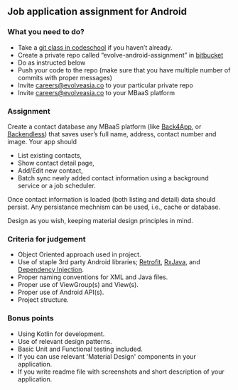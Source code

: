 ## Job application assignment for Android

### What you need to do?

* Take a [git class in codeschool](https://www.codeschool.com/courses/try-git) if you haven’t already.
* Create a private repo called “evolve-android-assignment” in [bitbucket](https://bitbucket.org)
* Do as instructed below
* Push your code to the repo (make sure that you have multiple number of commits with proper messages) 
* Invite careers@evolveasia.co to your particular private repo
* Invite careers@evolveasia.co to your MBaaS platform

### Assignment

Create a contact database any MBaaS platform (like [Back4App](https://www.back4app.com/), or [Backendless](https://backendless.com/)) that saves user’s full name, address, contact number and image. Your app should
* List existing contacts,
* Show contact detail page,
* Add/Edit new contact,
* Batch sync newly added contact information using a background service or a job scheduler.

Once contact information is loaded (both listing and detail) data should persist. Any persistance mechnism can be used, i.e., cache or database.

Design as you wish, keeping material design principles in mind.

### Criteria for judgement

* Object Oriented approach used in project.
* Use of staple 3rd party Android libraries; [Retrofit](http://square.github.io/retrofit/), [RxJava](https://github.com/ReactiveX/RxJava), and [Dependency Injection](https://google.github.io/dagger/).
* Proper naming conventions for XML and Java files.
* Proper use of ViewGroup(s) and View(s).
* Proper use of Android API(s).
* Project structure.


### Bonus points

* Using Kotlin for development.
* Use of relevant design patterns.
* Basic Unit and Functional testing included.
* If you can use relevant 'Material Design' components in your application.
* If you write readme file with screenshots and short description of your application.
